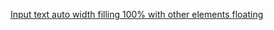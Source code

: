 [Input text auto width filling 100% with other elements floating](http://stackoverflow.com/questions/10244927/input-text-auto-width-filling-100-with-other-elements-floating)